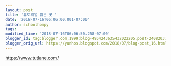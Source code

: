 ```yaml
---
layout: post
title: '튜토리얼 많은 곳 '
date: '2018-07-16T06:06:00.001-07:00'
author: schoolhompy
tags: 
modified_time: '2018-07-16T06:06:50.258-07:00'
blogger_id: tag:blogger.com,1999:blog-4954243635432022205.post-240820377860277608
blogger_orig_url: https://yunhos.blogspot.com/2018/07/blog-post_16.html
---
```


https://www.tutlane.com/